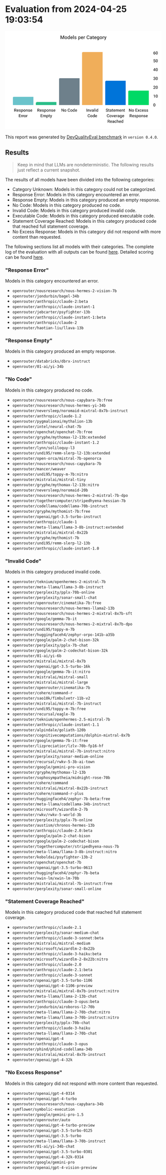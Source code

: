 # Evaluation from 2024-04-25 19:03:54

![Bar chart that categorizes all evaluated models.](./categories.svg)

This report was generated by [DevQualityEval benchmark](https://github.com/symflower/eval-dev-quality) in `version 0.4.0`.

## Results

> Keep in mind that LLMs are nondeterministic. The following results just reflect a current snapshot.

The results of all models have been divided into the following categories:
- Category Unknown: Models in this category could not be categorized.
- Response Error: Models in this category encountered an error.
- Response Empty: Models in this category produced an empty response.
- No Code: Models in this category produced no code.
- Invalid Code: Models in this category produced invalid code.
- Executable Code: Models in this category produced executable code.
- Statement Coverage Reached: Models in this category produced code that reached full statement coverage.
- No Excess Response: Models in this category did not respond with more content than requested.

The following sections list all models with their categories. The complete log of the evaluation with all outputs can be found [here](./evaluation.log). Detailed scoring can be found [here](./evaluation.csv).

### "Response Error"

Models in this category encountered an error.

- `openrouter/nousresearch/nous-hermes-2-vision-7b`
- `openrouter/jondurbin/bagel-34b`
- `openrouter/anthropic/claude-2:beta`
- `openrouter/anthropic/claude-instant-1`
- `openrouter/jebcarter/psyfighter-13b`
- `openrouter/anthropic/claude-instant-1:beta`
- `openrouter/anthropic/claude-2`
- `openrouter/haotian-liu/llava-13b`

### "Response Empty"

Models in this category produced an empty response.

- `openrouter/databricks/dbrx-instruct`
- `openrouter/01-ai/yi-34b`

### "No Code"

Models in this category produced no code.

- `openrouter/nousresearch/nous-capybara-7b:free`
- `openrouter/nousresearch/nous-hermes-yi-34b`
- `openrouter/neversleep/noromaid-mixtral-8x7b-instruct`
- `openrouter/anthropic/claude-1.2`
- `openrouter/pygmalionai/mythalion-13b`
- `openrouter/intel/neural-chat-7b`
- `openrouter/openchat/openchat-7b:free`
- `openrouter/gryphe/mythomax-l2-13b:extended`
- `openrouter/anthropic/claude-instant-1.2`
- `openrouter/lynn/soliloquy-l3`
- `openrouter/undi95/remm-slerp-l2-13b:extended`
- `openrouter/open-orca/mistral-7b-openorca`
- `openrouter/nousresearch/nous-capybara-7b`
- `openrouter/mancer/weaver`
- `openrouter/undi95/toppy-m-7b:nitro`
- `openrouter/mistralai/mistral-tiny`
- `openrouter/gryphe/mythomax-l2-13b:nitro`
- `openrouter/neversleep/noromaid-20b`
- `openrouter/nousresearch/nous-hermes-2-mistral-7b-dpo`
- `openrouter/togethercomputer/stripedhyena-hessian-7b`
- `openrouter/codellama/codellama-70b-instruct`
- `openrouter/gryphe/mythomist-7b:free`
- `openrouter/openai/gpt-3.5-turbo-instruct`
- `openrouter/anthropic/claude-1`
- `openrouter/meta-llama/llama-3-8b-instruct:extended`
- `openrouter/mistralai/mixtral-8x22b`
- `openrouter/gryphe/mythomist-7b`
- `openrouter/undi95/remm-slerp-l2-13b`
- `openrouter/anthropic/claude-instant-1.0`

### "Invalid Code"

Models in this category produced invalid code.

- `openrouter/teknium/openhermes-2-mistral-7b`
- `openrouter/meta-llama/llama-3-8b-instruct`
- `openrouter/perplexity/pplx-70b-online`
- `openrouter/perplexity/sonar-small-chat`
- `openrouter/openrouter/cinematika-7b:free`
- `openrouter/nousresearch/nous-hermes-llama2-13b`
- `openrouter/nousresearch/nous-hermes-2-mixtral-8x7b-sft`
- `openrouter/google/gemma-7b-it`
- `openrouter/nousresearch/nous-hermes-2-mixtral-8x7b-dpo`
- `openrouter/undi95/toppy-m-7b`
- `openrouter/huggingfaceh4/zephyr-orpo-141b-a35b`
- `openrouter/google/palm-2-chat-bison-32k`
- `openrouter/perplexity/pplx-7b-chat`
- `openrouter/google/palm-2-codechat-bison-32k`
- `openrouter/01-ai/yi-6b`
- `openrouter/mistralai/mixtral-8x7b`
- `openrouter/openai/gpt-3.5-turbo-16k`
- `openrouter/google/gemma-7b-it:nitro`
- `openrouter/mistralai/mistral-small`
- `openrouter/mistralai/mistral-large`
- `openrouter/openrouter/cinematika-7b`
- `openrouter/cohere/command-r`
- `openrouter/sao10k/fimbulvetr-11b-v2`
- `openrouter/mistralai/mistral-7b-instruct`
- `openrouter/undi95/toppy-m-7b:free`
- `openrouter/recursal/eagle-7b`
- `openrouter/teknium/openhermes-2.5-mistral-7b`
- `openrouter/anthropic/claude-instant-1.1`
- `openrouter/alpindale/goliath-120b`
- `openrouter/cognitivecomputations/dolphin-mixtral-8x7b`
- `openrouter/google/gemma-7b-it:free`
- `openrouter/lizpreciatior/lzlv-70b-fp16-hf`
- `openrouter/mistralai/mistral-7b-instruct:nitro`
- `openrouter/perplexity/sonar-medium-online`
- `openrouter/recursal/rwkv-5-3b-ai-town`
- `openrouter/google/gemini-pro-vision`
- `openrouter/gryphe/mythomax-l2-13b`
- `openrouter/sophosympatheia/midnight-rose-70b`
- `openrouter/cohere/command`
- `openrouter/mistralai/mixtral-8x22b-instruct`
- `openrouter/cohere/command-r-plus`
- `openrouter/huggingfaceh4/zephyr-7b-beta:free`
- `openrouter/meta-llama/codellama-34b-instruct`
- `openrouter/microsoft/wizardlm-2-7b`
- `openrouter/rwkv/rwkv-5-world-3b`
- `openrouter/perplexity/pplx-7b-online`
- `openrouter/austism/chronos-hermes-13b`
- `openrouter/anthropic/claude-2.0:beta`
- `openrouter/google/palm-2-chat-bison`
- `openrouter/google/palm-2-codechat-bison`
- `openrouter/togethercomputer/stripedhyena-nous-7b`
- `openrouter/meta-llama/llama-3-8b-instruct:nitro`
- `openrouter/koboldai/psyfighter-13b-2`
- `openrouter/openchat/openchat-7b`
- `openrouter/openai/gpt-3.5-turbo-0613`
- `openrouter/huggingfaceh4/zephyr-7b-beta`
- `openrouter/xwin-lm/xwin-lm-70b`
- `openrouter/mistralai/mistral-7b-instruct:free`
- `openrouter/perplexity/sonar-small-online`

### "Statement Coverage Reached"

Models in this category produced code that reached full statement coverage.

- `openrouter/anthropic/claude-2.1`
- `openrouter/perplexity/sonar-medium-chat`
- `openrouter/anthropic/claude-3-sonnet:beta`
- `openrouter/mistralai/mistral-medium`
- `openrouter/microsoft/wizardlm-2-8x22b`
- `openrouter/anthropic/claude-3-haiku:beta`
- `openrouter/microsoft/wizardlm-2-8x22b:nitro`
- `openrouter/anthropic/claude-2.0`
- `openrouter/anthropic/claude-2.1:beta`
- `openrouter/anthropic/claude-3-sonnet`
- `openrouter/openai/gpt-3.5-turbo-1106`
- `openrouter/openai/gpt-4-1106-preview`
- `openrouter/mistralai/mixtral-8x7b-instruct:nitro`
- `openrouter/meta-llama/llama-2-13b-chat`
- `openrouter/anthropic/claude-3-opus:beta`
- `openrouter/jondurbin/airoboros-l2-70b`
- `openrouter/meta-llama/llama-2-70b-chat:nitro`
- `openrouter/meta-llama/llama-3-70b-instruct:nitro`
- `openrouter/perplexity/pplx-70b-chat`
- `openrouter/anthropic/claude-3-haiku`
- `openrouter/meta-llama/llama-2-70b-chat`
- `openrouter/openai/gpt-4`
- `openrouter/anthropic/claude-3-opus`
- `openrouter/phind/phind-codellama-34b`
- `openrouter/mistralai/mixtral-8x7b-instruct`
- `openrouter/openai/gpt-4-32k`

### "No Excess Response"

Models in this category did not respond with more content than requested.

- `openrouter/openai/gpt-4-0314`
- `openrouter/openai/gpt-4-turbo`
- `openrouter/nousresearch/nous-capybara-34b`
- `symflower/symbolic-execution`
- `openrouter/google/gemini-pro-1.5`
- `openrouter/openrouter/auto`
- `openrouter/openai/gpt-4-turbo-preview`
- `openrouter/openai/gpt-3.5-turbo-0125`
- `openrouter/openai/gpt-3.5-turbo`
- `openrouter/meta-llama/llama-3-70b-instruct`
- `openrouter/01-ai/yi-34b-chat`
- `openrouter/openai/gpt-3.5-turbo-0301`
- `openrouter/openai/gpt-4-32k-0314`
- `openrouter/google/gemini-pro`
- `openrouter/openai/gpt-4-vision-preview`

